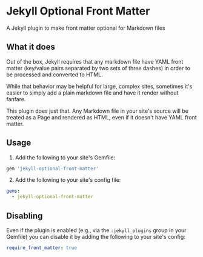 # Jekyll Optional Front Matter

A Jekyll plugin to make front matter optional for Markdown files

## What it does

Out of the box, Jekyll requires that any markdown file have YAML front matter (key/value pairs separated by two sets of three dashes) in order to be processed and converted to HTML.

While that behavior may be helpful for large, complex sites, sometimes it's easier to simply add a plain markdown file and have it render without fanfare.

This plugin does just that. Any Markdown file in your site's source will be treated as a Page and rendered as HTML, even if it doesn't have YAML front matter. 

## Usage

1. Add the following to your site's Gemfile:

  ```ruby
  gem 'jekyll-optional-front-matter'
  ```

2. Add the following to your site's config file:

  ```yml
  gems:
    - jekyll-optional-front-matter
  ```

## Disabling

Even if the plugin is enabled (e.g., via the `:jekyll_plugins` group in your Gemfile) you can disable it by adding the following to your site's config:

```yml
require_front_matter: true
```
